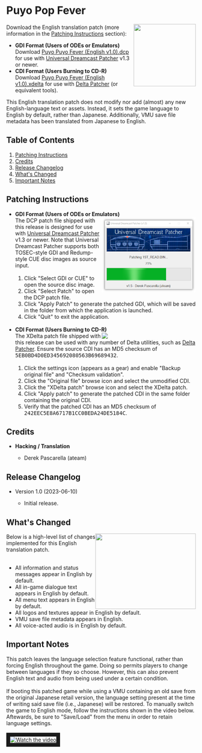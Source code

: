<h1>Puyo Pop Fever</h1>
<img width="165" height="165" align="right" src="https://github.com/DerekPascarella/PuyoPuyoFever-EnglishPatchDreamcast/blob/main/cover.jpg?raw=true">Download the English translation patch (more information in the <a href="#patching-instructions">Patching Instructions</a> section):
<ul>
 <li><b>GDI Format (Users of ODEs or Emulators)</b><br>Download <a href="https://github.com/DerekPascarella/PuyoPuyoFever-EnglishPatchDreamcast/releases/download/1.0/Puyo.Puyo.Fever.English.v1.0.dcp">Puyo Puyo Fever (English v1.0).dcp</a> for use with <a href="https://github.com/DerekPascarella/UniversalDreamcastPatcher">Universal Dreamcast Patcher</a> v1.3 or newer.</li>
 <li><b>CDI Format (Users Burning to CD-R)</b><br>Download <a href="https://github.com/DerekPascarella/PuyoPuyoFever-EnglishPatchDreamcast/releases/download/1.0/Puyo.Puyo.Fever.English.v1.0.xdelta">Puyo Puyo Fever (English v1.0).xdelta</a> for use with <a href="https://www.romhacking.net/utilities/704/">Delta Patcher</a> (or equivalent tools).</li>
</ul>
This English translation patch does not modify nor add (almost) any new English-language text or assets.  Instead, it sets the game language to English by default, rather than Japanese.  Additionally, VMU save file metadata has been translated from Japanese to English.

<h2>Table of Contents</h2>

1. [Patching Instructions](#patching-instructions)
2. [Credits](#credits)
3. [Release Changelog](#release-changelog)
4. [What's Changed](#whats-changed)
5. [Important Notes](#important-notes)

<h2>Patching Instructions</h2>
<ul>
 <li><b>GDI Format (Users of ODEs or Emulators)</b><br><img align="right" width="250" src="https://github.com/DerekPascarella/UniversalDreamcastPatcher/blob/main/screenshots/screenshot.png?raw=true">The DCP patch file shipped with this release is designed for use with <a href="https://github.com/DerekPascarella/UniversalDreamcastPatcher">Universal Dreamcast Patcher</a> v1.3 or newer.  Note that Universal Dreamcast Patcher supports both TOSEC-style GDI and Redump-style CUE disc images as source input.<br><br><ol type="1"><li>Click "Select GDI or CUE" to open the source disc image.</li><li>Click "Select Patch" to open the DCP patch file.</li><li>Click "Apply Patch" to generate the patched GDI, which will be saved in the folder from which the application is launched.</li><li>Click "Quit" to exit the application.</li></ol></li>
 <br>
 <li><b>CDI Format (Users Burning to CD-R)</b><br><img align="right" width="250" src="https://i.imgur.com/r4b04e7.png">The XDelta patch file shipped with this release can be used with any number of Delta utilities, such as <a href="https://www.romhacking.net/utilities/704/">Delta Patcher</a>. Ensure the source CDI has an MD5 checksum of <tt>5EB0BD4D0ED345692080563B69689432</tt>.<br><br><ol type="1"><li>Click the settings icon (appears as a gear) and enable "Backup original file" and "Checksum validation".</li><li>Click the "Original file" browse icon and select the unmodified CDI.</li><li>Click the "XDelta patch" browse icon and select the XDelta patch.</li><li>Click "Apply patch" to generate the patched CDI in the same folder containing the original CDI.</li><li>Verify that the patched CDI has an MD5 checksum of <tt>242EEC5E8A6717B1CC0BEDA24DE5184C</tt>.</ol></li>
</ul>

<h2>Credits</h2>
<ul>
 <li><b>Hacking / Translation</b></li>
  <ul>
   <li>Derek Pascarella (ateam)</li>
  </ul>
</ul>

<h2>Release Changelog</h2>
<ul>
 <li>Version 1.0 (2023-06-10)</li>
 <ul>
  <li>Initial release.</li>
 </ul>
</ul>

<h2>What's Changed</h2>
<img align="right" width="267" height="200" src="https://github.com/DerekPascarella/PuyoPuyoFever-EnglishPatchDreamcast/blob/main/in_game_small.png?raw=true">Below is a high-level list of changes implemented for this English translation patch.
<br><br>
<ul>
 <li>All information and status messages appear in English by default.</li>
 <li>All in-game dialogue text appears in English by default.</li>
 <li>All menu text appears in English by default.</li>
 <li>All logos and textures appear in English by default.</li>
 <li>VMU save file metadata appears in English.</li>
 <li>All voice-acted audio is in English by default.</li>
</ul>

<h2>Important Notes</h2>
This patch leaves the language selection feature functional, rather than forcing English throughout the game.  Doing so permits players to change between languages if they so choose.  However, this can also prevent English text and audio from being used under a certain condition.
<br><br>
If booting this patched game while using a VMU containing an old save from the original Japanese retail version, the language setting present at the time of writing said save file (i.e., Japanese) will be restored.  To manually switch the game to English mode, follow the instructions shown in the video below.  Aftewards, be sure to "Save/Load" from the menu in order to retain language settings.
<br><br>
<a href="http://www.youtube.com/watch?feature=player_embedded&v=nC6fn-emt3s" target="_blank"><img src="http://img.youtube.com/vi/nC6fn-emt3s/mqdefault.jpg" alt="Watch the video" width="320" height="180" border="10" /></a>
